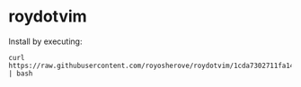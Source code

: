 # roydotvim

Install by executing:

  ```
  curl https://raw.githubusercontent.com/royosherove/roydotvim/1cda7302711fa14e4227f99adf4eba0ec4bd4453/init.sh | bash
  ```
